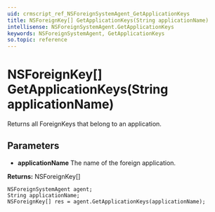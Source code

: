 ```yaml
---
uid: crmscript_ref_NSForeignSystemAgent_GetApplicationKeys
title: NSForeignKey[] GetApplicationKeys(String applicationName)
intellisense: NSForeignSystemAgent.GetApplicationKeys
keywords: NSForeignSystemAgent, GetApplicationKeys
so.topic: reference
---
```


# NSForeignKey[] GetApplicationKeys(String applicationName)

Returns all ForeignKeys that belong to an application.

## Parameters

* **applicationName** The name of the foreign application.

**Returns:** NSForeignKey[]

```crmscript
NSForeignSystemAgent agent;
String applicationName;
NSForeignKey[] res = agent.GetApplicationKeys(applicationName);
```

